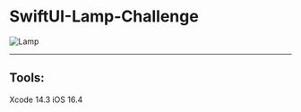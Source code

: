 # SwiftUI-Lamp-Challenge

![Lamp](https://github.com/MR-MOHAMMADREZAJSH/SwiftUI-Lamp-Challenge/blob/main/statics/lamp2.gif)

***

## Tools:
Xcode 14.3
iOS 16.4
